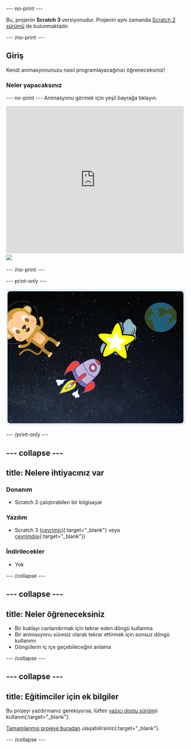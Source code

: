 --- no-print ---

Bu, projenin **Scratch 3** versiyonudur. Projenin aynı zamanda [Scratch 2 sürümü](https://projects.raspberrypi.org/tr-TR/projects/lost-in-space-scratch2) de bulunmaktadır.

--- /no-print ---

## Giriş

Kendi animasyonunuzu nasıl programlayacağınızı öğreneceksiniz!

### Neler yapacaksınız

--- no-print --- Animasyonu görmek için yeşil bayrağa tıklayın.

<div class="scratch-preview">
  <iframe allowtransparency="true" width="485" height="402" src="https://scratch.mit.edu/projects/embed/276873231/?autostart=false" frameborder="0" scrolling="no"></iframe>
  <img src="images/space-final.png">
</div>

--- /no-print ---

--- print-only ---

![Tamamlanmış proje](images/showcase_static.png)

--- /print-only ---

--- collapse ---
---
title: Nelere ihtiyacınız var
---

### Donanım

- Scratch 3 çalıştırabilen bir bilgisayar

### Yazılım

- Scratch 3 ([çevrimiçi](http://rpf.io/scratchon){:target="_blank"} veya [çevrimdışı](http://rpf.io/scratchoff){:target="_blank"})

### İndirilecekler

- Yok

--- /collapse ---

--- collapse ---
---
title: Neler öğreneceksiniz
---

- Bir kuklayı canlandırmak için tekrar eden döngü kullanma
- Bir animasyonu süresiz olarak tekrar ettirmek için sonsuz döngü kullanımı
- Döngülerin iç içe geçebileceğini anlama

--- /collapse ---

--- collapse ---
---
title: Eğitimciler için ek bilgiler
---
Bu projeyi yazdırmanız gerekiyorsa, lütfen [yazıcı dostu sürüm](https://projects.raspberrypi.org/tr-TR/projects/lost-in-space/print)ü kullanın{:target="_blank"}.

[Tamamlanmış projeye buradan](http://rpf.io/p/tr-TR/lost-in-space-get) ulaşabilirsiniz{:target="_blank"}.

--- /collapse ---